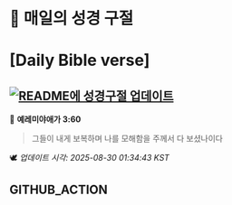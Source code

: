 # 🙏 매일의 성경 구절
# [Daily Bible verse]
## [![README에 성경구절 업데이트](https://github.com/DONGSUKA/first_test/actions/workflows/update-readme-bible.yml/badge.svg)](https://github.com/DONGSUKA/first_test/actions/workflows/update-readme-bible.yml)
<!-- START_BIBLE_VERSE -->
📖 **예레미야애가 3:60**
> 그들이 내게 보복하며 나를 모해함을 주께서 다 보셨나이다

🕊️ _업데이트 시각: 2025-08-30 01:34:43 KST_
  <!-- END_BIBLE_VERSE -->
## GITHUB_ACTION
